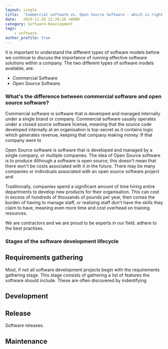 ```yaml
---
layout: single
title:  "Commercial software vs. Open Source Software - which is right for my business?"
date:   2019-11-26 22:20:28 +0000
category: Software-Development
tags: 
    - software
author_profile: true
---
```


It is important to understand the different types of software models before we continue to discuss the importance of running effective software solutions within a company. The two different types of software models available, are: 
- Commercial Software
- Open Source Software.

### What's the difference between commercial software and open source software?
Commercial software is software that is developed and managed internally under a single brand or company. Commercial software usually operates under a closed source software license, meaning that the source code developed internally at an organisation is top-secret as it contains logic which generates revenue, keeping that company making money. If that company were to 

Open Source software is software that is developed and managed by a single company, or multiple companies. The idea of Open Source software is to produce 
Although a software is open source, this doesn't mean that there won't be costs associated with it in the future.
There may be many companies or individuals associated with an open source software project and 


Traditionally, companies spend a significant amount of time hiring entire departments to develop new products for their organisation. This can cost in excess of hundreds of thousands of pounds per year, then comes the burden of having to manage staff, or realising staff don't have the skills they claim to have, meaning even more time and cost overhead on training resources.

We are contractors and we are proud to be experts in our field. adhere to the best practises.

### Stages of the software development lifecycle

## Requirements gathering
Most, if not all software development projects begin with the requirements gathering stage. This stage consists of gathering a list of features the software should include. These are often discovered by indentifying 

## Development

## Release
Software releases. 

## Maintenance 
